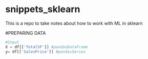 
# snippets_sklearn
This is a repo to take notes about how to work with ML in sklearn

#PREPARING DATA
`````python
#Input
X = df[['TotalSF']] #pandasDataFrame
y= df[['SalesPrice']] #pandasSeries
